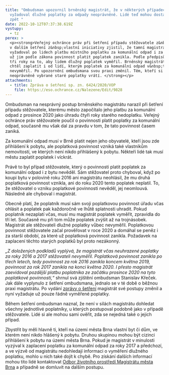 ```yaml
---
title: "Ombudsman upozornil brněnský magistrát, že v některých případech
  vyžadoval dlužné poplatky za odpady neoprávněně. Lidé teď mohou dostat peníze
  zpět "
date: 2022-10-12T07:37:38.619Z
vystupy:
  - tz
perex: >
  <p><strong>Veřejný ochránce práv při šetření případu stěžovatele z&nbsp;Brna a
  v dalším šetření z&nbsp;vlastní iniciativy zjistil, že tamní magistrát
  vyžadoval po lidech platbu místního poplatku za komunální odpad i za roky, kdy
  už jim podle zákona povinnost platit poplatek zanikla. Podle předpisů má úřad
  tři roky na to, aby lidem dlužný poplatek vyměřil. Brněnský magistrát ale
  chtěl zaplatit i od lidí, kterým poplatek za komunální odpad v&nbsp;této lhůtě
  nevyměřil. Po upozornění ombudsmana svou praxi změnil. Těm, kteří si požádají,
  neoprávněně vybrané staré poplatky vrátí. </strong></p>
attachments:
  - title: Zpráva o šetření sp. zn. 6424/2020/VOP
    file: https://eso.ochrance.cz/Nalezene/Edit/9828
---
```

<p>Ombudsman na nesprávný postup brněnského magistrátu narazil při šetření případu stěžovatele, kterému město započítalo jeho platbu za komunální odpad z&nbsp;prosince 2020 jako úhradu čtyři roky starého nedoplatku. Veřejný ochránce práv stěžovatele poučil o povinnosti platit poplatky za komunální odpad, současně mu však dal za pravdu v&nbsp;tom, že tato povinnost časem zaniká.</p>

<p>Za komunální odpad musí v&nbsp;Brně platit nejen jeho obyvatelé, kteří jsou zde přihlášení k pobytu, ale poplatková povinnost vzniká také vlastníkům nemovitostí, ve kterých není nikdo přihlášený k pobytu. Někteří lidé tak musí městu zaplatit poplatek i víckrát.</p>

<p>Právě to byl případ stěžovatele, který o povinnosti platit poplatek za komunální odpad i z bytu nevěděl. Sám stěžovatel proto chyboval, když po koupi bytu v&nbsp;polovině roku 2016 ani magistrátu neohlásil, že mu druhá poplatková povinnost vznikla, ani do roku 2020 tento poplatek neplatil. To, že stěžovatel o vzniku poplatkové povinnosti nevěděl, jej neomlouvá. Následně ale chyboval i magistrát.</p>

<p>Obecně platí, že poplatník musí sám svoji poplatkovou povinnost úřadu včas ohlásit a poplatek pak každoročně ve lhůtě splatnosti uhradit. Pokud poplatník nezaplatí včas, musí mu magistrát poplatek vyměřit, zpravidla do tří let. Současně mu při tom může poplatek zvýšit až na trojnásobek. Magistrát ale stěžovateli dlužné poplatky vůbec nevyměřil. Poplatkovou povinnost stěžovatele začal prověřovat v&nbsp;roce 2020 a domáhal se peněz i za starší období, za které už poplatková povinnost zanikla. Požadavek na zaplacení těchto starých poplatků byl proto nezákonný.</p>

<p><em>&bdquo;Z doložených podkladů vyplývá, že magistrát včas neuhrazené poplatky za roky 2016 a 2017 stěžovateli nevyměřil. Poplatková povinnost zanikla po třech letech, tedy povinnost za rok 2016 zanikla koncem května 2019, povinnost za rok 2017 zanikla na konci května 2020. I přesto magistrát zaevidoval pozdější platbu poplatníka ze začátku prosince 2020 na tyto poplatkové povinnosti,&ldquo;</em> shrnul svá zjištění ombudsman Stanislav Křeček. Jak dále vyplynulo z&nbsp;šetření ombudsmana, jednalo se v&nbsp;té době o běžnou praxi magistrátu. Po vydání <a href="https://eso.ochrance.cz/Nalezene/Edit/9828">zprávy o šetření</a> magistrát své postupy změnil a nyní vyžaduje už pouze řádně vyměřené poplatky.</p>

<p>Během šetření ombudsman naznal, že není v silách magistrátu dohledat všechny jednotlivé poplatníky, u kterých postupoval podobně jako v&nbsp;případě stěžovatele. Lidé si ale mohou sami ověřit, zda se nejedná také o jejich případ.</p>

<p>Zbystřit by měli hlavně ti, kteří na území města Brna vlastní byt či dům, ve kterém není nikdo hlášený k&nbsp;pobytu. Druhou skupinou mohou být cizinci přihlášení k&nbsp;pobytu na území města Brna. Pokud je magistrát v&nbsp;minulosti vyzýval k zaplacení poplatku za komunální odpad za roky 2017 a předchozí, a ve výzvě od magistrátu nedohledají informaci o vyměření dlužného poplatku, mohlo u nich také dojít k chybě. Pro získání dalších informací mohou tito lidé kontaktovat <a href="https://www.brno.cz/w/mistni-poplatek-za-komunalni-odpad-v-brne">Odbor životního prostředí Magistrátu města Brna</a> a případně se domluvit na dalším postupu.</p>
